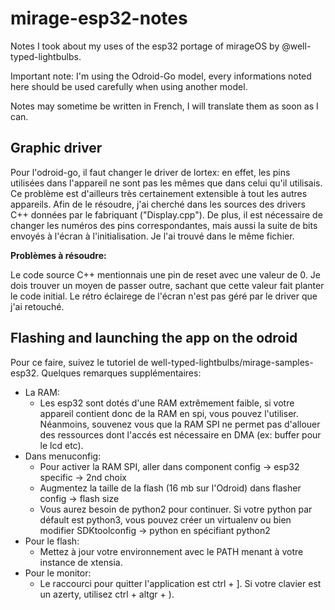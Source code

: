 # mirage-esp32-notes
Notes I took about my uses of the esp32 portage of mirageOS by @well-typed-lightbulbs.

Important note: I'm using the Odroid-Go model, every informations noted here should be used carefully when using another model.

Notes may sometime be written in French, I will translate them as soon as I can.

## Graphic driver

Pour l'odroid-go, il faut changer le driver de lortex: en effet, les pins utilisées dans l'appareil ne sont pas les mêmes que dans celui qu'il utilisais.
Ce problème est d'ailleurs très certainement extensible à tout les autres appareils.
Afin de le résoudre, j'ai cherché dans les sources des drivers C++ données par le fabriquant ("Display.cpp").
De plus, il est nécessaire de changer les numéros des pins correspondantes, mais aussi la suite de bits envoyés à l'écran à l'initialisation. Je l'ai trouvé dans le même fichier.

__Problèmes à résoudre:__

Le code source C++ mentionnais une pin de reset avec une valeur de 0.
Je dois trouver un moyen de passer outre, sachant que cette valeur fait planter le code initial.
Le rétro éclairege de l'écran n'est pas géré par le driver que j'ai retouché.

## Flashing and launching the app on the odroid

Pour ce faire, suivez le tutoriel de well-typed-lightbulbs/mirage-samples-esp32.
Quelques remarques supplémentaires:
* La RAM:
    * Les esp32 sont dotés d'une RAM extrêmement faible, si votre appareil contient donc de la RAM en spi, vous pouvez l'utiliser. Néanmoins, souvenez vous que la RAM SPI ne permet pas d'allouer des ressources dont l'accés est nécessaire en DMA (ex: buffer pour le lcd etc).
* Dans menuconfig:
    * Pour activer la RAM SPI, aller dans component config -> esp32 specific -> 2nd choix
    * Augmentez la taille de la flash (16 mb sur l'Odroid) dans flasher config -> flash size
    * Vous aurez besoin de python2 pour continuer. Si votre python par défault est python3, vous pouvez créer un virtualenv ou bien modifier SDKtoolconfig -> python en spécifiant python2
* Pour le flash:
    * Mettez à jour votre environnement avec le PATH menant à votre instance de xtensia.
* Pour le monitor:
    * Le raccourci pour quitter l'application est ctrl + ]. Si votre clavier est un azerty, utilisez ctrl + altgr + ).
